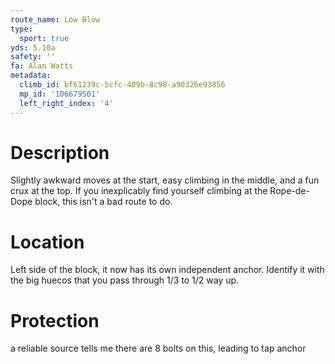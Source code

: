 ```yaml
---
route_name: Low Blow
type:
  sport: true
yds: 5.10a
safety: ''
fa: Alan Watts
metadata:
  climb_id: bf61239c-5cfc-409b-8c98-a90326e93856
  mp_id: '106679501'
  left_right_index: '4'
---
```

# Description
Slightly awkward moves at the start, easy climbing in the middle, and a fun crux at the top.  If you inexplicably find yourself climbing at the Rope-de-Dope block, this isn't a bad route to do.

# Location
Left side of the block, it now has its own independent anchor. Identify it with the big huecos that you pass through 1/3 to 1/2 way up.

# Protection
a reliable source tells me there are 8 bolts on this, leading to tap anchor
